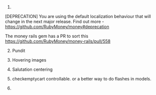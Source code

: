 1.
[DEPRECATION] You are using the default localization behaviour that will change in the next major release. Find out more - https://github.com/RubyMoney/money#deprecation

The money rails gem has a PR to sort this https://github.com/RubyMoney/money-rails/pull/558

2. Pundit

3. Hovering images

3. Salutation centering

4. checkemptycart controllable. or a better way to do flashes in models.

5.
